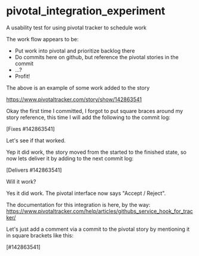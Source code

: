 # pivotal_integration_experiment
A usability test for using pivotal tracker to schedule work

The work flow appears to be:
* Put work into pivotal and prioritize backlog there
* Do commits here on github, but reference the pivotal stories in the commit
* ...?
* Profit!

The above is an example of some work added to the story

https://www.pivotaltracker.com/story/show/142863541

Okay the first time I committed, I forgot to put square braces around my story reference, this time I will add the following to the commit log:

[Fixes #142863541]

Let's see if that worked.

Yep it did work, the story moved from the started to the finished state, so now lets deliver it by adding to the next commit log:

[Delivers #142863541]

Will it work?

Yes it did work. The pivotal interface now says "Accept / Reject".

The documentation for this integration is here, by the way: https://www.pivotaltracker.com/help/articles/githubs_service_hook_for_tracker/

Let's just add a comment via a commit to the pivotal story by mentioning it in square brackets like this:

[#142863541]
